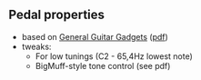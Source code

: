 Pedal properties
----------------

* based on  [General Guitar Gadgets](http://www.generalguitargadgets.com/how-to-build-it/technical-help/articles/design-distortion/) ([pdf](/faden/DesignYourOwnDistortion_GeneralGuitarGadgets.pdf))
* tweaks:
  * For low tunings (C2 - 65,4Hz lowest note) 
  * BigMuff-style tone control (see pdf)

